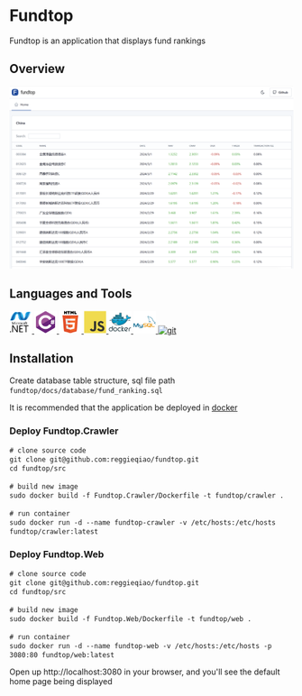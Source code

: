 # Fundtop

Fundtop is an application that displays fund rankings

## Overview
![QRcodehub](https://raw.githubusercontent.com/reggieqiao/fundtop/main/docs/assets/examples.png)

## Languages and Tools
<a href="https://dotnet.microsoft.com/" target="_blank" rel="noreferrer"> <img src="https://raw.githubusercontent.com/devicons/devicon/master/icons/dot-net/dot-net-original-wordmark.svg" alt="dotnet" width="40" height="40"/> </a>
<a href="https://www.w3schools.com/cs/" target="_blank" rel="noreferrer"> <img src="https://raw.githubusercontent.com/devicons/devicon/master/icons/csharp/csharp-original.svg" alt="csharp" width="40" height="40"/> </a>
<a href="https://www.w3.org/html/" target="_blank" rel="noreferrer"> <img src="https://raw.githubusercontent.com/devicons/devicon/master/icons/html5/html5-original-wordmark.svg" alt="html5" width="40" height="40"/> </a>
<a href="https://developer.mozilla.org/en-US/docs/Web/JavaScript" target="_blank" rel="noreferrer"> <img src="https://raw.githubusercontent.com/devicons/devicon/master/icons/javascript/javascript-original.svg" alt="javascript" width="40" height="40"/> </a>
<a href="https://www.docker.com/" target="_blank" rel="noreferrer"> <img src="https://raw.githubusercontent.com/devicons/devicon/master/icons/docker/docker-original-wordmark.svg" alt="docker" width="40" height="40"/> </a>
<a href="https://www.mysql.com/" target="_blank" rel="noreferrer"> <img src="https://raw.githubusercontent.com/devicons/devicon/master/icons/mysql/mysql-original-wordmark.svg" alt="mysql" width="40" height="40"/> </a>
<a href="https://git-scm.com/" target="_blank" rel="noreferrer"> <img src="https://www.vectorlogo.zone/logos/git-scm/git-scm-icon.svg" alt="git" width="40" height="40"/> </a>

## Installation
Create database table structure, sql file path `fundtop/docs/database/fund_ranking.sql`

It is recommended that the application be deployed in [docker](https://www.docker.com)

### Deploy Fundtop.Crawler
```shell
# clone source code
git clone git@github.com:reggieqiao/fundtop.git
cd fundtop/src

# build new image
sudo docker build -f Fundtop.Crawler/Dockerfile -t fundtop/crawler .

# run container
sudo docker run -d --name fundtop-crawler -v /etc/hosts:/etc/hosts fundtop/crawler:latest
```

### Deploy Fundtop.Web
```shell
# clone source code
git clone git@github.com:reggieqiao/fundtop.git
cd fundtop/src

# build new image
sudo docker build -f Fundtop.Web/Dockerfile -t fundtop/web .

# run container
sudo docker run -d --name fundtop-web -v /etc/hosts:/etc/hosts -p 3080:80 fundtop/web:latest
```
Open up http://localhost:3080 in your browser, and you'll see the default home page being displayed

